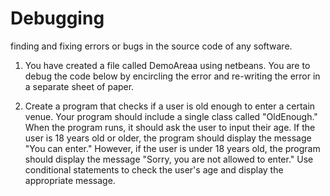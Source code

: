 # Debugging
finding and fixing errors or bugs in the source code of any software.

1. You have created a file called DemoAreaa using netbeans. You are to debug the code below by encircling the error and re-writing the error in a separate sheet of paper.

2. Create a program that checks if a user is old enough to enter a certain venue. Your program should include a single class called "OldEnough." When the program runs, it should ask the user to input their age. If the user is 18 years old or older, the program should display the message "You can enter." However, if the user is under 18 years old, the program should display the message "Sorry, you are not allowed to enter." Use conditional statements to check the user's age and display the appropriate message. 
